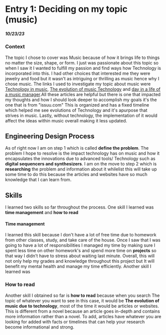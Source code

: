 # Entry 1: Deciding on my topic (music) 
##### 10/23/23

### Context 
The topic I chose to cover was Music because of how it brings life to things no matter the size, shape, or form. I just was passionate about this topic so when I saw it I wanted to fulfill my passion and find ways how Technology  is  incorporated into this. I had other choices that interested me they were jewelry and food but it wasn't as intriguing or thrilling as music hence why I chose music. 
The links I used to investigate my topic about music were [Technology in music](https://www.britannica.com/art/musical-instrument/Technological-developments), [The evolution of music Technology](https://issuu.com/peteryarrow/docs/the_evolution_of_music_technology/s/21552177)  and [day in a life of a music manager](https://www.berklee.edu/careers/roles/artist-manager#:~:text=Artist%20managers%20guide%20every%20aspect,within%20larger%20productions%20and%20teams.).All these articles are helpful but there is one that impacted my thoughts and how I should look deeper to accomplish my goals it's the one that is from "issuu.com" This is organized and has a fixed timeline which helped me see evolutions of Technology and it's apurpose that strives in music. Lastly, without technology, the implementation of it would affect the ideas within music overall making it less updated. 

##  Engineering Design Process
As of right now I am on step 1 which is called **define the problem**. The problem I hope to resolve is the impact technology has on music and how it encapsulates the innovations due to advanced tools/ Technology such as **digital sequencers and synthesizers**. I am on the move to step 2 which is **researching** the problem and information about it whilelist this will take up some time to do this because the articles and websites have so much knowledge that I can learn from. 

## Skills 
I learned two skills so far throughout the process. 
One skill I learned was **time management** and **how to read** 
#### Time management

I learned this skill because I  don't have a  lot of free time due to homework from other classes, study, and take care of the house. Once I saw that I was going to have a lot of responsibilities I managed my time by making sure I spent less time on other homework's and spend more time on **projects** so that way I didn't have to stress about waiting last minute. Overall, this will not only help my grades and knowledge throughout this project but It will benefit my mental health and manage my time efficiently. 
Another skill I learned was 
### How to read 
Another skill I obtained so far is  **how to read** because when you search  The topic of whatever you want to see in this case, it would be **The evolution of music due to technology**, most of the time it would be articles or websites. This is different from a novel because an article goes in-depth and contains more information rather than a novel. To add, articles have whatever you are looking for added with facts or timelines that can help your research become informational and strong. 




